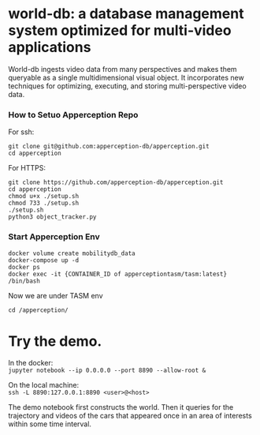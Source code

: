 # world-db: a database management system optimized for multi-video applications

World-db ingests video data from many perspectives and makes them queryable as a single multidimensional visual object. It incorporates new techniques for optimizing, executing, and storing multi-perspective video data. 

### How to Setuo Apperception Repo

For ssh:
```
git clone git@github.com:apperception-db/apperception.git
cd apperception
```

For HTTPS:
```
git clone https://github.com/apperception-db/apperception.git
cd apperception
chmod u+x ./setup.sh
chmod 733 ./setup.sh
./setup.sh
python3 object_tracker.py
```

### Start Apperception Env
```
docker volume create mobilitydb_data
docker-compose up -d
docker ps
docker exec -it {CONTAINER_ID of apperceptiontasm/tasm:latest} /bin/bash
```
Now we are under TASM env
```
cd /apperception/
```
# Try the demo.
In the docker:  
`jupyter notebook --ip 0.0.0.0 --port 8890 --allow-root &`

On the local machine:  
`ssh -L 8890:127.0.0.1:8890 <user>@<host>`

The demo notebook first constructs the world. Then it queries for the trajectory and videos of the cars that appeared once in an area of interests within some time interval.


